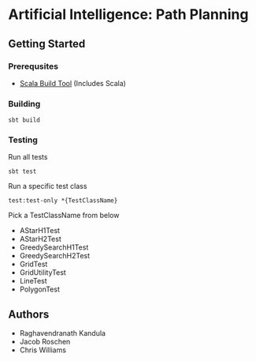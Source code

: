 # Artificial Intelligence: Path Planning

## Getting Started

### Prerequsites
- [Scala Build Tool](http://www.scala-sbt.org/download.html) (Includes Scala)

### Building
```
sbt build
```
### Testing
Run all tests
```
sbt test
```
Run a specific test class
```
test:test-only *{TestClassName}
```
Pick a TestClassName from below
- AStarH1Test
- AStarH2Test
- GreedySearchH1Test
- GreedySearchH2Test
- GridTest
- GridUtilityTest
- LineTest
- PolygonTest

## Authors
- Raghavendranath Kandula
- Jacob Roschen
- Chris Williams

